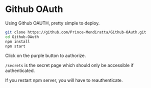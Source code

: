# Github OAuth

Using Github OAUTH, pretty simple to deploy.

```bash
git clone https://github.com/Prince-Mendiratta/Github-OAuth.git
cd Github-OAuth
npm install
npm start
```

Click on the purple button to authorize.

`/secrets` is the secret page which should only be accessible if authenticated.

If you restart npm server, you will have to reauthenticate.